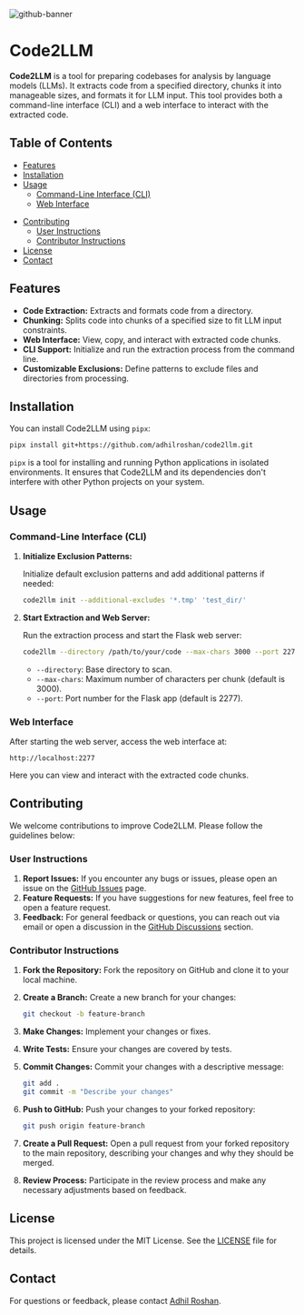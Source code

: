 ![github-banner](https://github.com/user-attachments/assets/ce50be88-5c05-4060-bf00-f3d1706241c8)

# Code2LLM

**Code2LLM** is a tool for preparing codebases for analysis by language models (LLMs). It extracts code from a specified directory, chunks it into manageable sizes, and formats it for LLM input. This tool provides both a command-line interface (CLI) and a web interface to interact with the extracted code.

## Table of Contents

- [Features](#features)
- [Installation](#installation)
- [Usage](#usage)
  - [Command-Line Interface (CLI)](#command-line-interface-cli)
  - [Web Interface](#web-interface)
<!-- - [Files and Directories](#files-and-directories) -->
- [Contributing](#contributing)
  - [User Instructions](#user-instructions)
  - [Contributor Instructions](#contributor-instructions)
- [License](#license)
- [Contact](#contact)

## Features

- **Code Extraction:** Extracts and formats code from a directory.
- **Chunking:** Splits code into chunks of a specified size to fit LLM input constraints.
- **Web Interface:** View, copy, and interact with extracted code chunks.
- **CLI Support:** Initialize and run the extraction process from the command line.
- **Customizable Exclusions:** Define patterns to exclude files and directories from processing.

## Installation

You can install Code2LLM using `pipx`:

```bash
pipx install git+https://github.com/adhilroshan/code2llm.git
```

`pipx` is a tool for installing and running Python applications in isolated environments. It ensures that Code2LLM and its dependencies don't interfere with other Python projects on your system.

## Usage

### Command-Line Interface (CLI)

1. **Initialize Exclusion Patterns:**

   Initialize default exclusion patterns and add additional patterns if needed:

   ```bash
   code2llm init --additional-excludes '*.tmp' 'test_dir/'
   ```

2. **Start Extraction and Web Server:**

   Run the extraction process and start the Flask web server:

   ```bash
   code2llm --directory /path/to/your/code --max-chars 3000 --port 2277
   ```

   - `--directory`: Base directory to scan.
   - `--max-chars`: Maximum number of characters per chunk (default is 3000).
   - `--port`: Port number for the Flask app (default is 2277).

### Web Interface

After starting the web server, access the web interface at:

```
http://localhost:2277
```

Here you can view and interact with the extracted code chunks.

<!-- ## Files and Directories

- **`pyproject.toml`**: Project configuration and dependencies.
- **`app.py`**: Flask application and server logic.
- **`code2llm/`**: Package containing initialization and CLI logic.
- **`lib/`**: Library with utilities for code extraction and chunking.
- **`static/`**: Static files (JavaScript and CSS) for the web interface.
- **`templates/`**: HTML templates for the web interface.
- **`tests/`**: Unit tests for the project. -->

## Contributing

We welcome contributions to improve Code2LLM. Please follow the guidelines below:

### User Instructions

1. **Report Issues:** If you encounter any bugs or issues, please open an issue on the [GitHub Issues](https://github.com/adhilroshan/code2llm/issues) page.
2. **Feature Requests:** If you have suggestions for new features, feel free to open a feature request.
3. **Feedback:** For general feedback or questions, you can reach out via email or open a discussion in the [GitHub Discussions](https://github.com/adhilroshan/code2llm/discussions) section.

### Contributor Instructions

1. **Fork the Repository:** Fork the repository on GitHub and clone it to your local machine.
2. **Create a Branch:** Create a new branch for your changes:

   ```bash
   git checkout -b feature-branch
   ```

3. **Make Changes:** Implement your changes or fixes.
4. **Write Tests:** Ensure your changes are covered by tests.
5. **Commit Changes:** Commit your changes with a descriptive message:

   ```bash
   git add .
   git commit -m "Describe your changes"
   ```

6. **Push to GitHub:** Push your changes to your forked repository:

   ```bash
   git push origin feature-branch
   ```

7. **Create a Pull Request:** Open a pull request from your forked repository to the main repository, describing your changes and why they should be merged.

8. **Review Process:** Participate in the review process and make any necessary adjustments based on feedback.

## License

This project is licensed under the MIT License. See the [LICENSE](LICENSE) file for details.

## Contact

For questions or feedback, please contact [Adhil Roshan](mailto:adhilroshann@gmail.com).

